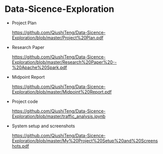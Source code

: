 # Data-Sicence-Exploration

- Project Plan

  https://github.com/QiushiTeng/Data-Sicence-Exploration/blob/master/Project%20Plan.pdf
  
  
- Research Paper

  https://github.com/QiushiTeng/Data-Sicence-Exploration/blob/master/Research%20Paper%20--%20Apache%20Spark.pdf
  
  
- Midpoint Report

  https://github.com/QiushiTeng/Data-Sicence-Exploration/blob/master/Midpoint%20Report.pdf
  
  
- Project code 

  https://github.com/QiushiTeng/Data-Sicence-Exploration/blob/master/traffic_analysis.ipynb
  
  
- System setup and screenshots

  https://github.com/QiushiTeng/Data-Sicence-Exploration/blob/master/My%20Project%20Setup%20and%20Screenshots.pdf
